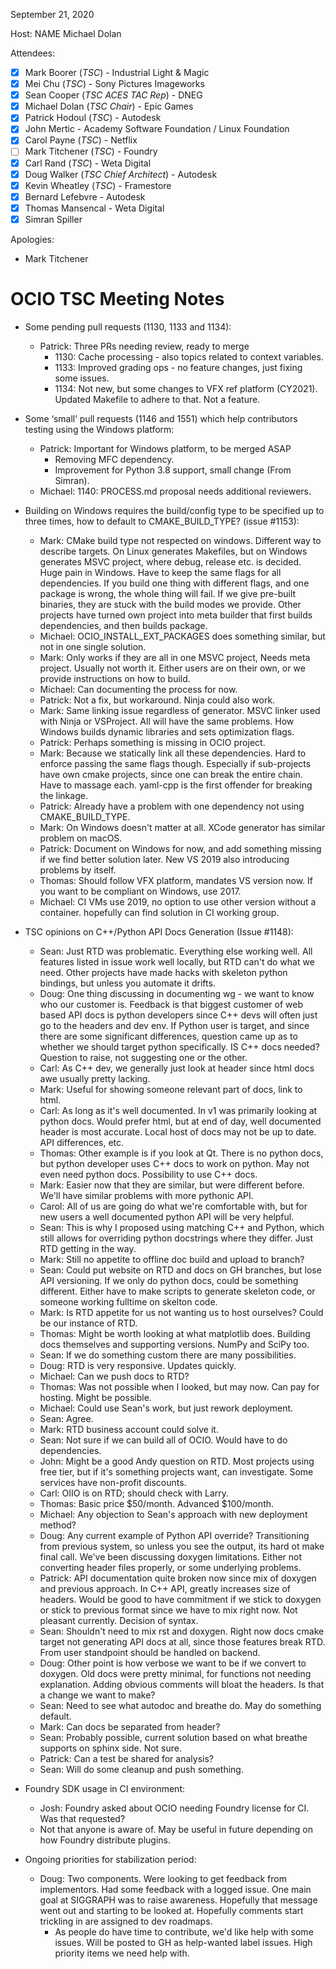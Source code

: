 <!-- SPDX-License-Identifier: CC-BY-4.0 -->
<!-- Copyright Contributors to the OpenColorIO Project. -->

September 21, 2020

Host: NAME Michael Dolan

Attendees:
  * [X] Mark Boorer (_TSC_) - Industrial Light & Magic
  * [X] Mei Chu (_TSC_) - Sony Pictures Imageworks
  * [X] Sean Cooper (_TSC ACES TAC Rep_) - DNEG
  * [X] Michael Dolan (_TSC Chair_) - Epic Games
  * [X] Patrick Hodoul (_TSC_) - Autodesk
  * [X] John Mertic - Academy Software Foundation / Linux Foundation
  * [X] Carol Payne (_TSC_) - Netflix
  * [ ] Mark Titchener (_TSC_) - Foundry
  * [X] Carl Rand (_TSC_) - Weta Digital
  * [X] Doug Walker (_TSC Chief Architect_) - Autodesk
  * [X] Kevin Wheatley (_TSC_) - Framestore
  * [X] Bernard Lefebvre - Autodesk
  * [X] Thomas Mansencal - Weta Digital
  * [X] Simran Spiller

Apologies:
  * Mark Titchener

# **OCIO TSC Meeting Notes**

* Some pending pull requests (1130, 1133 and 1134):
    - Patrick: Three PRs needing review, ready to merge
      - 1130: Cache processing - also topics related to context variables.
      - 1133: Improved grading ops - no feature changes, just fixing some 
        issues.
      - 1134: Not new, but some changes to VFX ref platform (CY2021). Updated 
        Makefile to adhere to that. Not a feature.

* Some ‘small’ pull requests (1146 and 1551) which help contributors testing 
  using the Windows platform:
    - Patrick: Important for Windows platform, to be merged ASAP
      - Removing MFC dependency.
      - Improvement for Python 3.8 support, small change (From Simran).
    - Michael: 1140: PROCESS.md proposal needs additional reviewers.

* Building on Windows requires the build/config type to be specified up to 
  three times, how to default to CMAKE_BUILD_TYPE? (issue #1153):
    - Mark: CMake build type not respected on windows. Different way to 
      describe targets. On Linux generates Makefiles, but on Windows 
      generates MSVC project, where debug, release etc. is decided. Huge pain 
      in Windows. Have to keep the same flags for all dependencies. If you 
      build one thing with different flags, and one package is wrong, the whole 
      thing will fail. If we give pre-built binaries, they are stuck with the 
      build modes we provide. Other projects have turned own project into meta 
      builder that first builds dependencies, and then builds package.
    - Michael: OCIO_INSTALL_EXT_PACKAGES does something similar, but not in one 
      single solution.
    - Mark: Only works if they are all in one MSVC project, Needs meta project. 
      Usually not worth it. Either users are on their own, or we provide 
      instructions on how to build.
    - Michael: Can documenting the process for now.
    - Patrick: Not a fix, but workaround. Ninja could also work.
    - Mark: Same linking issue regardless of generator. MSVC linker used with 
      Ninja or VSProject. All will have the same problems. How Windows builds 
      dynamic libraries and sets optimization flags.
    - Patrick: Perhaps something is missing in OCIO project.
    - Mark: Because we statically link all these dependencies. Hard to enforce 
      passing the same flags though. Especially if sub-projects have own cmake 
      projects, since one can break the entire chain. Have to massage each. 
      yaml-cpp is the first offender for breaking the linkage.
    - Patrick: Already have a problem with one dependency not using 
      CMAKE_BUILD_TYPE.
    - Mark: On Windows doesn't matter at all. XCode generator has similar 
      problem on macOS.
    - Patrick: Document on Windows for now, and add something missing if we 
      find better solution later. New VS 2019 also introducing problems by 
      itself.
    - Thomas: Should follow VFX platform, mandates VS version now. If you want 
      to be compliant on Windows, use 2017.
    - Michael: CI VMs use 2019, no option to use other version without a 
      container. hopefully can find solution in CI working group.

* TSC opinions on C++/Python API Docs Generation (Issue #1148):
    - Sean: Just RTD was problematic. Everything else working well. All 
      features listed in issue work well locally, but RTD can't do what we 
      need. Other projects have made hacks with skeleton python bindings, but 
      unless you automate it drifts.
    - Doug: One thing discussing in documenting wg - we want to know who our 
      customer is. Feedback is that biggest customer of web based API docs is 
      python developers since C++ devs will often just go to the headers and 
      dev env. If Python user is target, and since there are some significant 
      differences, question came up as to whether we should target python 
      specifically. IS C++ docs needed? Question to raise, not suggesting one 
      or the other.
    - Carl: As C++ dev, we generally just look at header since html docs awe 
      usually pretty lacking.
    - Mark: Useful for showing someone relevant part of docs, link to html.
    - Carl: As long as it's well documented. In v1 was primarily looking at 
      python docs. Would prefer html, but at end of day, well documented header 
      is most accurate. Local host of docs may not be up to date. API 
      differences, etc.
    - Thomas: Other example is if you look at Qt. There is no python docs, but 
      python developer uses C++ docs to work on python. May not even need python 
      docs. Possibility to use C++ docs.
    - Mark: Easier now that they are similar, but were different before. We'll 
      have similar problems with more pythonic API.
    - Carol: All of us are going do what we're comfortable with, but for new 
      users a well documented python API will be very helpful.
    - Sean: This is why I proposed using matching C++ and Python, which still 
      allows for overriding python docstrings where they differ. Just RTD 
      getting in the way.
    - Mark: Still no appetite to offline doc build and upload to branch?
    - Sean: Could put website on RTD and docs on GH branches, but lose API 
      versioning. If we only do python docs, could be something different. 
      Either have to make scripts to generate skeleton code, or someone working 
      fulltime on skelton code.
    - Mark: Is RTD appetite for us not wanting us to host ourselves? Could be 
      our instance of RTD.
    - Thomas: Might be worth looking at what matplotlib does. Building docs 
      themselves and supporting versions. NumPy and SciPy too.
    - Sean: If we do something custom there are many possibilities.
    - Doug: RTD is very responsive. Updates quickly.
    - Michael: Can we push docs to RTD?
    - Thomas: Was not possible when I looked, but may now. Can pay for hosting. 
      Might be possible.
    - Michael: Could use Sean's work, but just rework deployment.
    - Sean: Agree.
    - Mark: RTD business account could solve it.
    - Sean: Not sure if we can build all of OCIO. Would have to do dependencies.
    - John: Might be a good Andy question on RTD. Most projects using free 
      tier, but if it's something projects want, can investigate. Some services 
      have non-profit discounts.
    - Carl: OIIO is on RTD; should check with Larry.
    - Thomas: Basic price $50/month. Advanced $100/month.
    - Michael: Any objection to Sean's approach with new deployment method? 
    - Doug: Any current example of Python API override? Transitioning from 
      previous system, so unless you see the output, its hard ot make final 
      call. We've been discussing doxygen limitations. Either not converting 
      header files properly, or some underlying problems.
    - Patrick: API documentation quite broken now since mix of doxygen and 
      previous approach. In C++ API, greatly increases size of headers. Would 
      be good to have commitment if we stick to doxygen or stick to previous 
      format since we have to mix right now. Not pleasant currently. Decision 
      of syntax.
    - Sean: Shouldn't need to mix rst and doxygen. Right now docs cmake target 
      not generating API docs at all, since those features break RTD. From user 
      standpoint should be handled on backend.
    - Doug: Other point is how verbose we want to be if we convert to doxygen. 
      Old docs were pretty minimal, for functions not needing explanation. 
      Adding obvious comments will bloat the headers. Is that a change we want 
      to make?
    - Sean: Need to see what autodoc and breathe do. May do something default.
    - Mark: Can docs be separated from header?
    - Sean: Probably possible, current solution based on what breathe supports 
      on sphinx side. Not sure.
    - Patrick: Can a test be shared for analysis?
    - Sean: Will do some cleanup and push something.

* Foundry SDK usage in CI environment:
    - Josh: Foundry asked about OCIO needing Foundry license for CI. Was that 
      requested?
    - Not that anyone is aware of. May be useful in future depending on how 
      Foundry distribute plugins.

* Ongoing priorities for stabilization period:
    - Doug: Two components. Were looking to get feedback from implementors. Had 
      some feedback with a logged issue. One main goal at SIGGRAPH was to raise 
      awareness. Hopefully that message went out and starting to be looked at. 
      Hopefully comments start trickling in are assigned to dev roadmaps.
        - As people do have time to contribute, we'd like help with some 
          issues. Will be posted to GH as help-wanted label issues. High 
          priority items we need help with.
